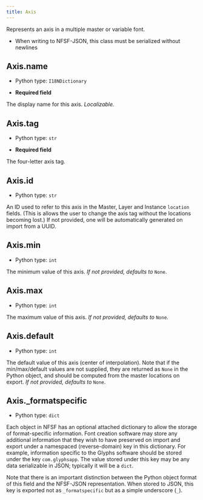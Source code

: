 ```yaml
---
title: Axis
---
```

Represents an axis in a multiple master or variable font.
* When writing to NFSF-JSON, this class must be serialized without newlines
## Axis.name

* Python type: `I18NDictionary`

* **Required field**

The display name for this axis. *Localizable.*


## Axis.tag

* Python type: `str`

* **Required field**

The four-letter axis tag.


## Axis.id

* Python type: `str`

An ID used to refer to this axis in the Master,
Layer and Instance `location` fields. (This is allows the user to change the
axis tag without the locations becoming lost.) If not provided, one will be
automatically generated on import from a UUID.


## Axis.min

* Python type: `int`

The minimum value of this axis.
*If not provided, defaults to* `None`.


## Axis.max

* Python type: `int`

The maximum value of this axis.
*If not provided, defaults to* `None`.


## Axis.default

* Python type: `int`

The default value of this axis (center of interpolation).
Note that if the min/max/default values are not supplied, they are returned as `None`
in the Python object, and should be computed from the master locations on export.
*If not provided, defaults to* `None`.


## Axis._formatspecific

* Python type: `dict`


Each object in NFSF has an optional attached dictionary to allow the storage
of format-specific information. Font creation software may store any additional
information that they wish to have preserved on import and export under a
namespaced (reverse-domain) key in this dictionary. For example, information
specific to the Glyphs software should be stored under the key `com.glyphsapp`.
The value stored under this key may be any data serializable in JSON; typically
it will be a `dict`.

Note that there is an important distinction between the Python object format
of this field and the NFSF-JSON representation. When stored to JSON, this key
is exported not as `_formatspecific` but as a simple underscore (`_`).



